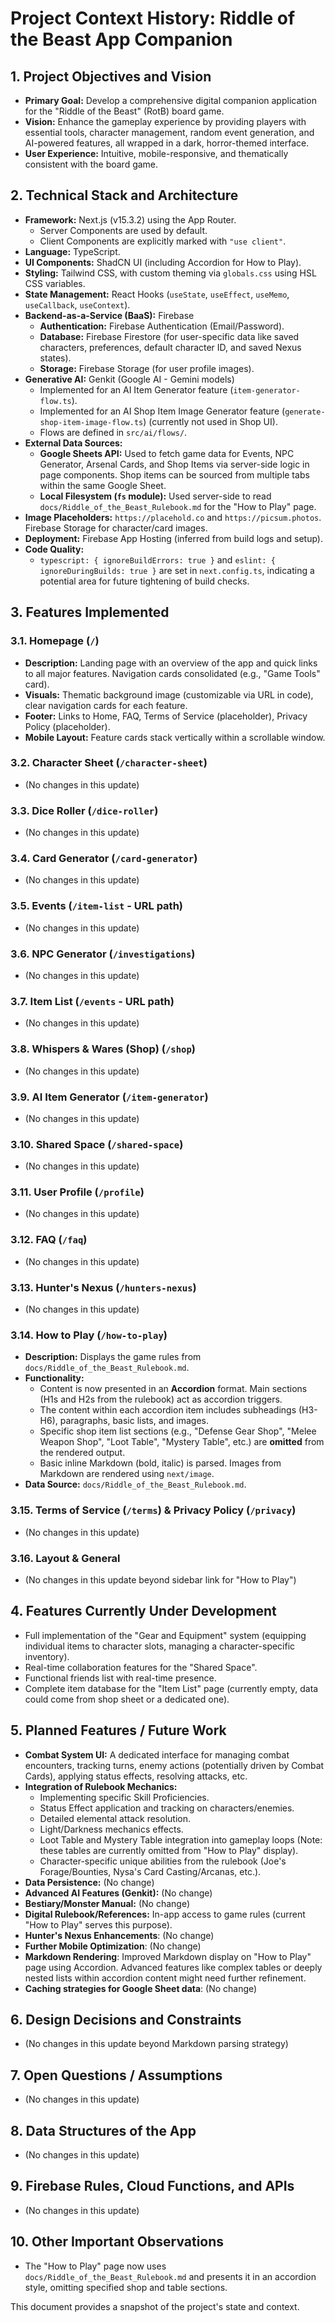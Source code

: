 # Project Context History: Riddle of the Beast App Companion

## 1. Project Objectives and Vision
- **Primary Goal:** Develop a comprehensive digital companion application for the "Riddle of the Beast" (RotB) board game.
- **Vision:** Enhance the gameplay experience by providing players with essential tools, character management, random event generation, and AI-powered features, all wrapped in a dark, horror-themed interface.
- **User Experience:** Intuitive, mobile-responsive, and thematically consistent with the board game.

## 2. Technical Stack and Architecture
- **Framework:** Next.js (v15.3.2) using the App Router.
    - Server Components are used by default.
    - Client Components are explicitly marked with `"use client"`.
- **Language:** TypeScript.
- **UI Components:** ShadCN UI (including Accordion for How to Play).
- **Styling:** Tailwind CSS, with custom theming via `globals.css` using HSL CSS variables.
- **State Management:** React Hooks (`useState`, `useEffect`, `useMemo`, `useCallback`, `useContext`).
- **Backend-as-a-Service (BaaS):** Firebase
    - **Authentication:** Firebase Authentication (Email/Password).
    - **Database:** Firebase Firestore (for user-specific data like saved characters, preferences, default character ID, and saved Nexus states).
    - **Storage:** Firebase Storage (for user profile images).
- **Generative AI:** Genkit (Google AI - Gemini models)
    - Implemented for an AI Item Generator feature (`item-generator-flow.ts`).
    - Implemented for an AI Shop Item Image Generator feature (`generate-shop-item-image-flow.ts`) (currently not used in Shop UI).
    - Flows are defined in `src/ai/flows/`.
- **External Data Sources:**
    - **Google Sheets API:** Used to fetch game data for Events, NPC Generator, Arsenal Cards, and Shop Items via server-side logic in page components. Shop items can be sourced from multiple tabs within the same Google Sheet.
    - **Local Filesystem (`fs` module):** Used server-side to read `docs/Riddle_of_the_Beast_Rulebook.md` for the "How to Play" page.
- **Image Placeholders:** `https://placehold.co` and `https://picsum.photos`. Firebase Storage for character/card images.
- **Deployment:** Firebase App Hosting (inferred from build logs and setup).
- **Code Quality:**
    - `typescript: { ignoreBuildErrors: true }` and `eslint: { ignoreDuringBuilds: true }` are set in `next.config.ts`, indicating a potential area for future tightening of build checks.

## 3. Features Implemented

### 3.1. Homepage (`/`)
- **Description:** Landing page with an overview of the app and quick links to all major features. Navigation cards consolidated (e.g., "Game Tools" card).
- **Visuals:** Thematic background image (customizable via URL in code), clear navigation cards for each feature.
- **Footer:** Links to Home, FAQ, Terms of Service (placeholder), Privacy Policy (placeholder).
- **Mobile Layout:** Feature cards stack vertically within a scrollable window.

### 3.2. Character Sheet (`/character-sheet`)
- (No changes in this update)

### 3.3. Dice Roller (`/dice-roller`)
- (No changes in this update)

### 3.4. Card Generator (`/card-generator`)
- (No changes in this update)

### 3.5. Events (`/item-list` - URL path)
- (No changes in this update)

### 3.6. NPC Generator (`/investigations`)
- (No changes in this update)

### 3.7. Item List (`/events` - URL path)
- (No changes in this update)

### 3.8. Whispers & Wares (Shop) (`/shop`)
- (No changes in this update)

### 3.9. AI Item Generator (`/item-generator`)
- (No changes in this update)

### 3.10. Shared Space (`/shared-space`)
- (No changes in this update)

### 3.11. User Profile (`/profile`)
- (No changes in this update)

### 3.12. FAQ (`/faq`)
- (No changes in this update)

### 3.13. Hunter's Nexus (`/hunters-nexus`)
- (No changes in this update)

### 3.14. How to Play (`/how-to-play`)
- **Description:** Displays the game rules from `docs/Riddle_of_the_Beast_Rulebook.md`.
- **Functionality:**
    - Content is now presented in an **Accordion** format. Main sections (H1s and H2s from the rulebook) act as accordion triggers.
    - The content within each accordion item includes subheadings (H3-H6), paragraphs, basic lists, and images.
    - Specific shop item list sections (e.g., "Defense Gear Shop", "Melee Weapon Shop", "Loot Table", "Mystery Table", etc.) are **omitted** from the rendered output.
    - Basic inline Markdown (bold, italic) is parsed. Images from Markdown are rendered using `next/image`.
- **Data Source:** `docs/Riddle_of_the_Beast_Rulebook.md`.

### 3.15. Terms of Service (`/terms`) & Privacy Policy (`/privacy`)
- (No changes in this update)

### 3.16. Layout & General
- (No changes in this update beyond sidebar link for "How to Play")

## 4. Features Currently Under Development
-   Full implementation of the "Gear and Equipment" system (equipping individual items to character slots, managing a character-specific inventory).
-   Real-time collaboration features for the "Shared Space".
-   Functional friends list with real-time presence.
-   Complete item database for the "Item List" page (currently empty, data could come from shop sheet or a dedicated one).

## 5. Planned Features / Future Work
-   **Combat System UI:** A dedicated interface for managing combat encounters, tracking turns, enemy actions (potentially driven by Combat Cards), applying status effects, resolving attacks, etc.
-   **Integration of Rulebook Mechanics:**
    *   Implementing specific Skill Proficiencies.
    *   Status Effect application and tracking on characters/enemies.
    *   Detailed elemental attack resolution.
    *   Light/Darkness mechanics effects.
    *   Loot Table and Mystery Table integration into gameplay loops (Note: these tables are currently omitted from "How to Play" display).
    *   Character-specific unique abilities from the rulebook (Joe's Forage/Bounties, Nysa's Card Casting/Arcanas, etc.).
-   **Data Persistence:** (No change)
-   **Advanced AI Features (Genkit):** (No change)
-   **Bestiary/Monster Manual:** (No change)
-   **Digital Rulebook/References:** In-app access to game rules (current "How to Play" serves this purpose).
-   **Hunter's Nexus Enhancements**: (No change)
-   **Further Mobile Optimization**: (No change)
-   **Markdown Rendering**: Improved Markdown display on "How to Play" page using Accordion. Advanced features like complex tables or deeply nested lists within accordion content might need further refinement.
-   **Caching strategies for Google Sheet data**: (No change)

## 6. Design Decisions and Constraints
- (No changes in this update beyond Markdown parsing strategy)

## 7. Open Questions / Assumptions
- (No changes in this update)

## 8. Data Structures of the App
- (No changes in this update)

## 9. Firebase Rules, Cloud Functions, and APIs
- (No changes in this update)

## 10. Other Important Observations
- The "How to Play" page now uses `docs/Riddle_of_the_Beast_Rulebook.md` and presents it in an accordion style, omitting specified shop and table sections.

This document provides a snapshot of the project's state and context.
    

